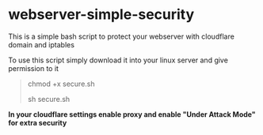 # webserver-simple-security
This is a simple bash script to protect your webserver with cloudflare domain and iptables

To use this script simply download it into your linux server and give permission to it

>  chmod +x secure.sh
>
> sh secure.sh

**In your cloudflare settings enable proxy and enable "Under Attack Mode" for extra security**

